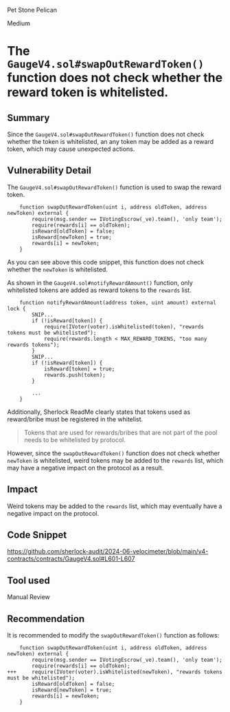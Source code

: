 Pet Stone Pelican

Medium

# The `GaugeV4.sol#swapOutRewardToken()` function does not check whether the reward token is whitelisted.

## Summary
Since the `GaugeV4.sol#swapOutRewardToken()` function does not check whether the token is whitelisted, an any token may be added as a reward token, which may cause unexpected actions.
## Vulnerability Detail
The `GaugeV4.sol#swapOutRewardToken()` function is used to swap the reward token.
```solidity
    function swapOutRewardToken(uint i, address oldToken, address newToken) external {
        require(msg.sender == IVotingEscrow(_ve).team(), 'only team');
        require(rewards[i] == oldToken);
        isReward[oldToken] = false;
        isReward[newToken] = true;
        rewards[i] = newToken;
    }
```
As you can see above this code snippet, this function does not check whether the `newToken` is whitelisted.

As shown in the `GaugeV4.sol#notifyRewardAmount()` function, only whitelisted tokens are added as reward tokens to the `rewards` list.
```solidity
    function notifyRewardAmount(address token, uint amount) external lock {
        SNIP...
        if (!isReward[token]) {
            require(IVoter(voter).isWhitelisted(token), "rewards tokens must be whitelisted");
            require(rewards.length < MAX_REWARD_TOKENS, "too many rewards tokens");
        }
        SNIP...
        if (!isReward[token]) {
            isReward[token] = true;
            rewards.push(token);
        }

        ...
    }
```

Additionally, Sherlock ReadMe clearly states that tokens used as reward/bribe must be registered in the whitelist.

> Tokens that are used for rewards/bribes that are not part of the pool needs to be whitelisted by protocol.

However, since the `swapOutRewardToken()` function does not check whether `newToken` is whitelisted, weird tokens may be added to the `rewards` list, which may have a negative impact on the protocol as a result.
## Impact
Weird tokens may be added to the `rewards` list, which may eventually have a negative impact on the protocol.
## Code Snippet
https://github.com/sherlock-audit/2024-06-velocimeter/blob/main/v4-contracts/contracts/GaugeV4.sol#L601-L607
## Tool used

Manual Review

## Recommendation
It is recommended to modify the `swapOutRewardToken()` function as follows:
```solidity
    function swapOutRewardToken(uint i, address oldToken, address newToken) external {
        require(msg.sender == IVotingEscrow(_ve).team(), 'only team');
        require(rewards[i] == oldToken);
+++     require(IVoter(voter).isWhitelisted(newToken), "rewards tokens must be whitelisted");
        isReward[oldToken] = false;
        isReward[newToken] = true;
        rewards[i] = newToken;
    }
```